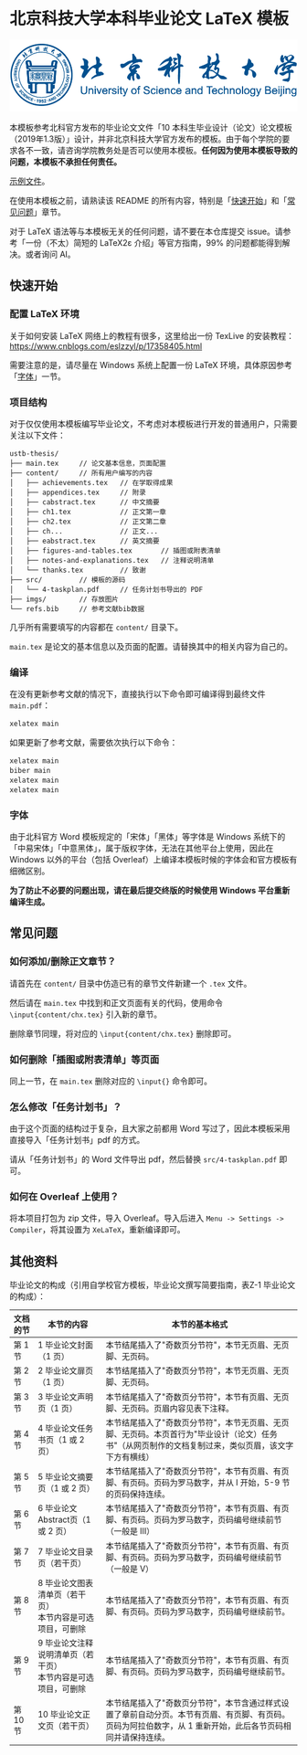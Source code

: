 # 北京科技大学本科毕业论文 LaTeX 模板

![logo](imgs/logo.png)

本模板参考北科官方发布的毕业论文文件「10 本科生毕业设计（论文）论文模板（2019年1.3版）」设计，并非北京科技大学官方发布的模板。由于每个学院的要求各不一致，请咨询学院教务处是否可以使用本模板。**任何因为使用本模板导致的问题，本模板不承担任何责任。**

[示例文件](main.pdf)。

在使用本模板之前，请熟读该 README 的所有内容，特别是「[快速开始](#快速开始)」和「[常见问题](#常见问题)」章节。

对于 LaTeX 语法等与本模板无关的任何问题，请不要在本仓库提交 issue。请参考「一份（不太）简短的 LaTeX2ε 介绍」等官方指南，99% 的问题都能得到解决。或者询问 AI。

## 快速开始

### 配置 LaTeX 环境

关于如何安装 LaTeX 网络上的教程有很多，这里给出一份 TexLive 的安装教程：https://www.cnblogs.com/eslzzyl/p/17358405.html

需要注意的是，请尽量在 Windows 系统上配置一份 LaTeX 环境，具体原因参考「[字体](#字体)」一节。

### 项目结构

对于仅仅使用本模板编写毕业论文，不考虑对本模板进行开发的普通用户，只需要关注以下文件：

```text
ustb-thesis/
├── main.tex     // 论文基本信息，页面配置
├── content/     // 所有用户编写的内容
│   ├── achievements.tex   // 在学取得成果
│   ├── appendices.tex     // 附录
│   ├── cabstract.tex      // 中文摘要
│   ├── ch1.tex            // 正文第一章
│   ├── ch2.tex            // 正文第二章
│   ├── ch...              // 正文...
│   ├── eabstract.tex      // 英文摘要
│   ├── figures-and-tables.tex       // 插图或附表清单
│   ├── notes-and-explanations.tex   // 注释说明清单
│   └── thanks.tex         // 致谢
├── src/         // 模板的源码
│   └── 4-taskplan.pdf     // 任务计划书导出的 PDF
├── imgs/        // 存放图片
└── refs.bib     // 参考文献bib数据
```

几乎所有需要填写的内容都在 `content/` 目录下。

`main.tex` 是论文的基本信息以及页面的配置。请替换其中的相关内容为自己的。

### 编译

在没有更新参考文献的情况下，直接执行以下命令即可编译得到最终文件 `main.pdf`：

```bash
xelatex main
```

如果更新了参考文献，需要依次执行以下命令：

```bash
xelatex main
biber main
xelatex main
xelatex main
```

### 字体

由于北科官方 Word 模板规定的「宋体」「黑体」等字体是 Windows 系统下的「中易宋体」「中意黑体」，属于版权字体，无法在其他平台上使用，因此在 Windows 以外的平台（包括 Overleaf）上编译本模板时候的字体会和官方模板有细微区别。

**为了防止不必要的问题出现，请在最后提交终版的时候使用 Windows 平台重新编译生成。**

## 常见问题

### 如何添加/删除正文章节？

请首先在 `content/` 目录中仿造已有的章节文件新建一个 `.tex` 文件。

然后请在 `main.tex` 中找到和正文页面有关的代码，使用命令 `\input{content/chx.tex}` 引入新的章节。

删除章节同理，将对应的 `\input{content/chx.tex}` 删除即可。

### 如何删除「插图或附表清单」等页面

同上一节，在 `main.tex` 删除对应的 `\input{}` 命令即可。

### 怎么修改「任务计划书」？

由于这个页面的结构过于复杂，且大家之前都用 Word 写过了，因此本模板采用直接导入「任务计划书」pdf 的方式。

请从「任务计划书」的 Word 文件导出 pdf，然后替换 `src/4-taskplan.pdf` 即可。

### 如何在 Overleaf 上使用？

将本项目打包为 zip 文件，导入 Overleaf。导入后进入 `Menu -> Settings -> Compiler`，将其设置为 `XeLaTeX`，重新编译即可。

## 其他资料

毕业论文的构成（引用自学校官方模板，毕业论文撰写简要指南，表Z-1 毕业论文的构成）：

| 文档的节 | 本节的内容 | 本节的基本格式 |
|---------|-----------|--------------|
| 第 1 节 | 1 毕业论文封面（1 页） | 本节结尾插入了"奇数页分节符"，本节无页眉、无页脚、无页码。 |
| 第 2 节 | 2 毕业论文扉页（1 页） | 本节结尾插入了"奇数页分节符"，本节无页眉、无页脚、无页码。 |
| 第 3 节 | 3 毕业论文声明页（1 页） | 本节结尾插入了"奇数页分节符"，本节有页眉、无页脚、无页码。页眉内容见表下注释。 |
| 第 4 节 | 4 毕业论文任务书页（1 或 2 页） | 本节结尾插入了"奇数页分节符"，本节无页眉、无页脚、无页码。本页首行为"毕业设计（论文）任务书"（从网页制作的文档复制过来，类似页眉，该文字下方有横线） |
| 第 5 节 | 5 毕业论文摘要页（1 或 2 页） | 本节结尾插入了"奇数页分节符"，本节有页眉、有页脚、有页码。页码为罗马数字，并从 I 开始，5-9 节的页码保持连续。 |
| 第 6 节 | 6 毕业论文 Abstract页（1 或 2 页） | 本节结尾插入了"奇数页分节符"，本节有页眉、有页脚、有页码。页码为罗马数字，页码编号继续前节（一般是 III） |
| 第 7 节 | 7 毕业论文目录页（若干页） | 本节结尾插入了"奇数页分节符"，本节有页眉、有页脚、有页码。页码为罗马数字，页码编号继续前节（一般是 V） |
| 第 8 节 | 8 毕业论文图表清单页（若干页）<br>本节内容是可选项目，可删除 | 本节结尾插入了"奇数页分节符"，本节有页眉、有页脚、有页码。页码为罗马数字，页码编号继续前节。 |
| 第 9 节 | 9 毕业论文注释说明清单页（若干页）<br>本节内容是可选项目，可删除 | 本节结尾插入了"奇数页分节符"，本节有页眉、有页脚、有页码。页码为罗马数字，页码编号继续前节。 |
| 第 10 节 | 10 毕业论文正文页（若干页） | 本节结尾插入了"奇数页分节符"，本节含通过样式设置了章前自动分页。本节有页眉、有页脚、有页码。页码为阿拉伯数字，从 1 重新开始，此后各节页码相同并请保持连续。 |